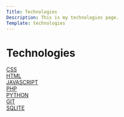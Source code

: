 ```yaml
---
Title: Technologies
Description: This is my technologies page.
Template: technologies
---
```


Technologies
==========================

<div class="box">
<a href="%base_url%?technology/css">CSS</a>
</div>

<div class="box">
<a href="%base_url%?technology/html">HTML</a>
</div>

<div class="box">
<a href="%base_url%?technology/javascript">JAVASCRIPT</a>
</div>

<div class="box">
<a href="%base_url%?technology/php">PHP</a>
</div>

<div class="box">
<a href="%base_url%?technology/python">PYTHON</a>
</div>

<div class="box">
<a href="%base_url%?technology/git">GIT</a>
</div>

<div class="box">
<a href="%base_url%?technology/sqlite">SQLITE</a>
</div>